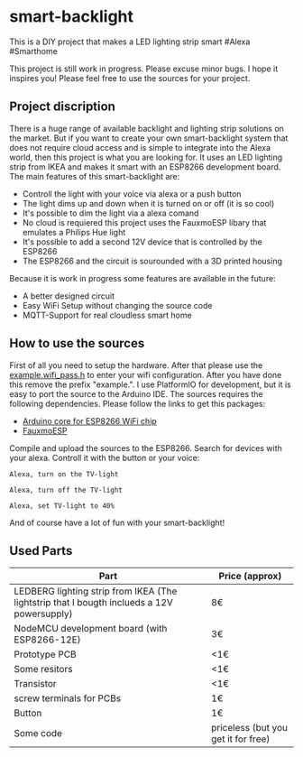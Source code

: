 # smart-backlight
This is a DIY project that makes a LED lighting strip smart #Alexa #Smarthome

This project is still work in progress. Please excuse minor bugs. I hope it inspires you! Please feel free to use the sources for your project.

## Project discription 
There is a huge range of available backlight and lighting strip solutions on the market. But if you want to create your own smart-backlight system that does not require cloud access and is simple to integrate into the Alexa world, then this project is what you are looking for. It uses an LED lighting strip from IKEA and makes it smart with an ESP8266 development board. The main features of this smart-backlight are:
* Controll the light with your voice via alexa or a push button
* The light dims up and down when it is turned on or off (it is so cool)
* It's possible to dim the light via a alexa comand
* No cloud is requiered this project uses the FauxmoESP libary that emulates a Philips Hue light
* It's possible to add a second 12V device that is controlled by the ESP8266
* The ESP8266 and the circuit is sourounded with a 3D printed housing

Because it is work in progress some features are available in the future:
* A better designed circuit
* Easy WiFi Setup without changing the source code
* MQTT-Support for real cloudless smart home

## How to use the sources
First of all you need to setup the hardware. After that please use the [example.wifi_pass.h](/pio_project/src/example.wifi_pass.h) to enter your wifi configuration. After you have done this remove the prefix "example.". 
I use PlatformIO for development, but it is easy to port the source to the Arduino IDE. The sources requires the following dependencies. Please follow the links to get this packages:
* [Arduino core for ESP8266 WiFi chip](https://github.com/esp8266/Arduino)
* [FauxmoESP](https://github.com/simap/fauxmoesp)

Compile and upload the sources to the ESP8266. Search for devices with your alexa. Controll it with the button or your voice:

```
Alexa, turn on the TV-light
```

```
Alexa, turn off the TV-light
```

```
Alexa, set TV-light to 40%
```

And of course have a lot of fun with your smart-backlight!
## Used Parts
|Part|Price (approx)|
|---|---|
|LEDBERG lighting strip from IKEA (The lightstrip that I bougth inclueds a 12V powersupply)|8€|
|NodeMCU development board (with ESP8266-12E)  |3€|
|Prototype PCB|<1€|
|Some resitors|<1€|
|Transistor|<1€|
|screw terminals for PCBs|1€|
|Button|1€|
|Some code|priceless (but you get it for free)|

